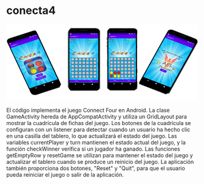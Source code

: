 # conecta4
![This is an image](https://github.com/aplprogramacion/conecta4/blob/master/imagenjuegocompleto.png)

El código implementa el juego Connect Four en Android. La clase GameActivity hereda de AppCompatActivity y utiliza un GridLayout para mostrar la cuadrícula de fichas del juego. Los botones de la cuadrícula se configuran con un listener para detectar cuando un usuario ha hecho clic en una casilla del tablero, lo que actualizará el estado del juego. Las variables currentPlayer y turn mantienen el estado actual del juego, y la función checkWinner verifica si un jugador ha ganado. Las funciones getEmptyRow y resetGame se utilizan para mantener el estado del juego y actualizar el tablero cuando se produce un reinicio del juego. La aplicación también proporciona dos botones, "Reset" y "Quit", para que el usuario pueda reiniciar el juego o salir de la aplicación.
